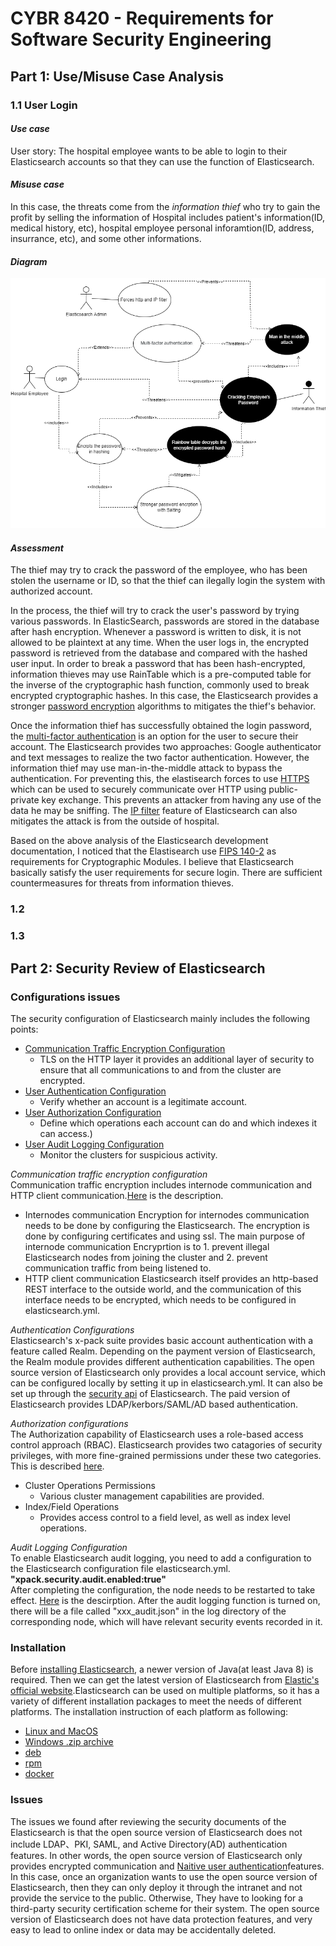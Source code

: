 # CYBR 8420 - Requirements for Software Security Engineering
  
## Part 1: Use/Misuse Case Analysis
### 1.1 User Login
#### *Use case*
User story: The hospital employee wants to be able to login to their Elasticsearch accounts so that they can use the function of Elasticsearch. 
#### *Misuse case*
In this case, the threats come from the *information thief* who try to gain the profit by selling the information of Hospital includes patient's information(ID, medical history, etc), hospital employee personal inforamtion(ID, address, insurrance, etc), and some other informations.<br>
#### *Diagram*
![The Diagram of User Login](/images/authentication_use_case——02.drawio.png)
#### *Assessment* 
The thief may try to crack the password of the employee, who has been stolen the username or ID, so that the thief can ilegally login the system with authorized account.  <br>
  
In the process, the thief will try to crack the user's password by trying various passwords. In ElasticSearch, passwords are stored in the database after hash encryption. Whenever a password is written to disk, it is not allowed to be plaintext at any time. When the user logs in, the encrypted password is retrieved from the database and compared with the hashed user input. In order to break a password that has been hash-encrypted, information thieves may use RainTable which is a pre-computed table for the inverse of the cryptographic hash function, commonly used to break encrypted cryptographic hashes. In this case, the Elasticsearch provides a stronger [password encryption](https://www.elastic.co/guide/en/elasticsearch/reference/current/security-settings.html) algorithms to mitigates the thief's behavior. <br>

Once the information thief has successfully obtained the login password, the [multi-factor authentication](https://www.elastic.co/guide/en/cloud/current/ec-account-user-settings.html#ec-account-security-mfa) is  an option for the user to secure their account. The Elasticsearch provides two approaches: Google authenticator and text messages to realize the two factor authentication. However, the information thief may use man-in-the-middle attack to bypass the authentication. For preventing this, the elastisearch forces to use [HTTPS](https://www.elastic.co/guide/en/elasticsearch/reference/master/modules-network.html) which can be used to securely communicate over HTTP using public-private key exchange. This prevents an attacker from having any use of the data he may be sniffing. The [IP filter](https://www.elastic.co/guide/en/elasticsearch/reference/current/ip-filtering.html) feature of Elasticsearch can also mitigates the attack is from the outside of hospital. <br>
  
Based on the above analysis of the Elasticsearch development documentation, I noticed that the Elastisearch use [FIPS 140-2](https://www.elastic.co/guide/en/elasticsearch/reference/current/fips-140-compliance.html) as requirements for Cryptographic Modules. I believe that Elasticsearch basically satisfy the user requirements for secure login. There are sufficient countermeasures for threats from information thieves.

### 1.2 
### 1.3 
## Part 2: Security Review of Elasticsearch
### Configurations issues
The security configuration of Elasticsearch mainly includes the following points:
- [Communication Traffic Encryption Configuration](https://www.elastic.co/guide/en/elasticsearch/reference/current/security-basic-setup.html) 
    - TLS on the HTTP layer it provides an additional layer of security to ensure that all communications to and from the cluster are encrypted.
- [User Authentication Configuration](https://www.elastic.co/guide/en/elasticsearch/reference/current/setting-up-authentication.html)
    - Verify whether an account is a legitimate account.
- [User Authorization Configuration](https://www.elastic.co/guide/en/elasticsearch/reference/current/authorization.html)
    - Define which operations each account can do and which indexes it can access.)
- [User Audit Logging Configuration](https://www.elastic.co/guide/en/elasticsearch/reference/current/enable-audit-logging.html)
    - Monitor the clusters for suspicious activity.<br>  

*Communication traffic encryption configuration*  
Communication traffic encryption includes internode communication and HTTP client communication.[Here](https://www.elastic.co/guide/en/elasticsearch/reference/7.16/configuring-tls.html#node-certificates) is the description.<br>
- Internodes communication
Encryption for internodes communication needs to be done by configuring the Elasticsearch. The encryption is done by configuring certificates and using ssl. The main purpose of internode communication Encryprtion is to 1. prevent illegal Elasticsearch nodes from joining the cluster and 2. prevent communication traffic from being listened to.<br>
- HTTP client communication
Elasticsearch itself provides an http-based REST interface to the outside world, and the communication of this interface needs to be encrypted, which needs to be configured in elasticsearch.yml.<br>

*Authentication Configurations*  
Elasticsearch's x-pack suite provides basic account authentication with a feature called Realm. Depending on the payment version of Elasticsearch, the Realm module provides different authentication capabilities. The open source version of Elasticsearch only provides a local account service, which can be configured locally by setting it up in elasticsearch.yml. It can also be set up through the [security api](https://www.elastic.co/guide/en/elasticsearch/reference/current/security-api.html) of Elasticsearch. The paid version of Elasticsearch provides LDAP/kerbors/SAML/AD based authentication.<br>  

*Authorization configurations*  
The Authorization capability of Elasticsearch uses a role-based access control approach (RBAC). Elasticsearch provides two catagories of security privileges, with more fine-grained permissions under these two categories. This is described [here](https://www.elastic.co/guide/en/elasticsearch/reference/7.16/security-privileges.html). <br>
- Cluster Operations Permissions  
    - Various cluster management capabilities are provided.
- Index/Field Operations  
    - Provides access control to a field level, as well as index level operations.  

*Audit Logging Configuration*  
To enable Elasticsearch audit logging, you need to add a configuration to the Elasticsearch configuration file elasticsearch.yml.  <br>
    **"xpack.security.audit.enabled:true"**  <br>
After completing the configuration, the node needs to be restarted to take effect. [Here](https://www.elastic.co/guide/en/elasticsearch/reference/master/enable-audit-logging.html) is the descirption. After the audit logging function is turned on, there will be a file called "xxx_audit.json" in the log directory of the corresponding node, which will have relevant security events recorded in it.

### Installation
Before [installing Elasticsearch](https://www.elastic.co/guide/en/elasticsearch/reference/current/install-elasticsearch.html), a newer version of Java(at least Java 8) is required. Then we can get the latest version of Elasticsearch from [Elastic's official website](elastic.co/downloads/elasticsearch).Elasticsearch can be used on multiple platforms, so it has a variety of different installation packages to meet the needs of different platforms. The installation instruction of each platform as following:
- [Linux and MacOS](https://www.elastic.co/guide/en/elasticsearch/reference/current/targz.html)
- [Windows .zip archive](https://www.elastic.co/guide/en/elasticsearch/reference/current/zip-windows.html)
- [deb](https://www.elastic.co/guide/en/elasticsearch/reference/current/deb.html)
- [rpm](https://www.elastic.co/guide/en/elasticsearch/reference/current/rpm.html)
- [docker](https://www.elastic.co/guide/en/elasticsearch/reference/8.4/docker.html)

### Issues 
The issues we found after reviewing the security documents of the Elasticsearch is that the open source version of Elasticsearch does not include LDAP、PKI, SAML, and Active Directory(AD) authentication features. In other words, the open source version of Elasticsearch only provides encrypted communication and [Naitive user authentication](https://www.elastic.co/guide/en/elasticsearch/reference/7.4/native-realm.html)features. In this case, once an organization wants to use the open source version of Elasticsearch, then they can only deploy it through the intranet and not provide the service to the public. Otherwise, They have to looking for a third-party security certification scheme for their system. The open source version of Elasticsearch does not have data protection features, and very easy to lead to online index or data may be accidentally deleted.<br>